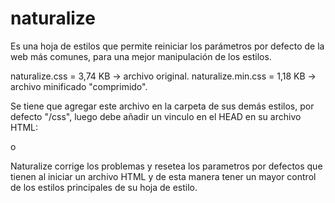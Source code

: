 # naturalize
Es una hoja de estilos que permite reiniciar los parámetros por defecto de la web más comunes, para una mejor manipulación de los estilos.

naturalize.css = 3,74 KB -> archivo original.
naturalize.min.css = 1,18 KB -> archivo minificado "comprimido".

Se tiene que agregar este archivo en la carpeta de sus demás estilos, por defecto "/css", luego debe añadir un vinculo en el HEAD en su archivo HTML:
<link rel="stylesheet" href="/css/naturalize.css">
o
<link rel="stylesheet" href="/css/naturalize.min.css">

Naturalize corrige los problemas y resetea los parametros por defectos que tienen al iniciar un archivo HTML y de esta manera tener un mayor control de los estilos principales de su hoja de estilo.
